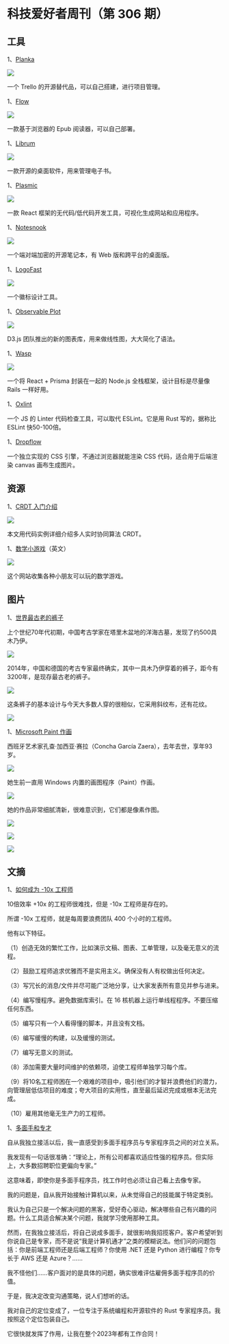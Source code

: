 # 科技爱好者周刊（第 306 期）

## 工具

1、[Planka](https://github.com/plankanban/planka)

![](https://cdn.beekka.com/blogimg/asset/202403/bg2024031901.webp)

一个 Trello 的开源替代品，可以自己搭建，进行项目管理。

1、[Flow](https://github.com/pacexy/flow)

![](https://cdn.beekka.com/blogimg/asset/202312/bg2023121908.webp)

一款基于浏览器的 Epub 阅读器，可以自己部署。

1、[Librum](https://github.com/Librum-Reader/Librum)

![](https://cdn.beekka.com/blogimg/asset/202312/bg2023121914.webp)

一款开源的桌面软件，用来管理电子书。

1、[Plasmic](https://github.com/plasmicapp/plasmic)

![](https://cdn.beekka.com/blogimg/asset/202312/bg2023122005.webp)

一款 React 框架的无代码/低代码开发工具，可视化生成网站和应用程序。

1、[Notesnook](https://github.com/streetwriters/notesnook)

![](https://cdn.beekka.com/blogimg/asset/202312/bg2023122009.webp)

一个端对端加密的开源笔记本，有 Web 版和跨平台的桌面版。

1、[LogoFast](https://shipfa.st/tools/logo-fast)

![](https://cdn.beekka.com/blogimg/asset/202312/bg2023122102.webp)

一个徽标设计工具。

1、[Observable Plot](https://observablehq.com/plot/)

![](https://cdn.beekka.com/blogimg/asset/202304/bg2023043005.webp)

D3.js 团队推出的新的图表库，用来做线性图，大大简化了语法。

1、[Wasp](https://wasp-lang.dev/)

![](https://cdn.beekka.com/blogimg/asset/202312/bg2023121602.webp)

一个将 React + Prisma 封装在一起的 Node.js 全栈框架，设计目标是尽量像 Rails 一样好用。

1、[Oxlint](https://oxc-project.github.io/docs/guide/usage/linter.html)

一个 JS 的 Linter 代码检查工具，可以取代 ESLint。它是用 Rust 写的，据称比 ESLint 快50-100倍。

1、[Dropflow](https://github.com/chearon/dropflow)

一个独立实现的 CSS 引擎，不通过浏览器就能渲染 CSS 代码，适合用于后端渲染 canvas 画布生成图片。

## 资源

1、[CRDT 入门介绍](https://jakelazaroff.com/words/an-interactive-intro-to-crdts/)

![](https://cdn.beekka.com/blogimg/asset/202310/bg2023100502.webp)

本文用代码实例详细介绍多人实时协同算法 CRDT。

1、[数学小游戏](https://jrmf.org/puzzle/)（英文）

![](https://cdn.beekka.com/blogimg/asset/202404/bg2024041811.webp)

这个网站收集各种小朋友可以玩的数学游戏。

## 图片

1、[世界最古老的裤子](https://bigthink.com/the-past/chinese-mummy-worlds-oldest-pants-ancient-fashion/)

上个世纪70年代初期，中国考古学家在塔里木盆地的洋海古墓，发现了约500具木乃伊。

![](https://cdn.beekka.com/blogimg/asset/202309/bg2023091401.webp)

2014年，中国和德国的考古专家最终确实，其中一具木乃伊穿着的裤子，距今有3200年，是现存最古老的裤子。

![](https://cdn.beekka.com/blogimg/asset/202309/bg2023091402.webp)

这条裤子的基本设计与今天大多数人穿的很相似，它采用斜纹布，还有花纹。

![](https://cdn.beekka.com/blogimg/asset/202309/bg2023091403.webp)

1、[Microsoft Paint 作画](https://kottke.org/24/02/this-artist-used-microsoft-paint-to-create-art-into-her-90s)

西班牙艺术家孔查·加西亚·赛拉（Concha García Zaera），去年去世，享年93岁。

![](https://cdn.beekka.com/blogimg/asset/202402/bg2024020801.webp)

她生前一直用 Windows 内置的画图程序（Paint）作画。

![](https://cdn.beekka.com/blogimg/asset/202402/bg2024020802.webp)

她的作品非常细腻清新，很难意识到，它们都是像素作图。

![](https://cdn.beekka.com/blogimg/asset/202402/bg2024020803.webp)

![](https://cdn.beekka.com/blogimg/asset/202402/bg2024020804.webp)

![](https://cdn.beekka.com/blogimg/asset/202402/bg2024020805.webp)

## 文摘

1、[如何成为 -10x 工程师](https://taylor.town/-10x)

10倍效率 +10x 的工程师很难找，但是 -10x 工程师是存在的。

所谓 -10x 工程师，就是每周要浪费团队 400 个小时的工程师。

他有以下特征。

（1）创造无效的繁忙工作，比如演示文稿、图表、工单管理，以及毫无意义的流程。

（2）鼓励工程师追求优雅而不是实用主义。确保没有人有权做出任何决定。

（3）写冗长的消息/文件并尽可能广泛地分享，让大家发表所有意见并参与进来。

（4）编写慢程序。避免数据库索引。在 16 核机器上运行单线程程序。不要压缩任何东西。

（5）编写只有一个人看得懂的脚本，并且没有文档。

（6）编写缓慢的构建，以及缓慢的测试。

（7）编写无意义的测试。

（8）添加需要大量时间维护的依赖项，迫使工程师单独学习每个库。

（9）将10名工程师困在一个艰难的项目中，吸引他们的才智并浪费他们的潜力，向管理层低估项目的难度；夸大项目的实用性，直至最后延迟完成或根本无法完成。

（10）雇用其他毫无生产力的工程师。

1、[多面手和专才](https://ochagavia.nl/blog/the-undercover-generalist/)

自从我独立接活以后，我一直感受到多面手程序员与专家程序员之间的对立关系。

我发现有一句话很准确：“理论上，所有公司都喜欢适应性强的程序员。但实际上，大多数招聘职位更偏向专家。”

这意味着，即使你是多面手程序员，找工作时也必须让自己看上去像专家。

我的问题是，自从我开始接触计算机以来，从未觉得自己的技能属于特定类别。

我认为自己只是一个解决问题的黑客，受好奇心驱动，解决哪些自己有兴趣的问题。什么工具适合解决某个问题，我就学习使用那种工具。

然而，在我独立接活后，将自己说成多面手，就很影响我招揽客户。客户希望听到你说自己是专家，而不是说“我是计算机通才”之类的模糊说法。他们问的问题包括：你是前端工程师还是后端工程师？你使用 .NET 还是 Python 进行编程？你专长于 AWS 还是 Azure？……

我不怪他们……客户面对的是具体的问题，确实很难评估雇佣多面手程序员的价值。

于是，我决定改变沟通策略，说人们想听的话。

我对自己的定位变成了，一位专注于系统编程和开源软件的 Rust 专家程序员。我按照这个定位包装自己。

它很快就发挥了作用，让我在整个2023年都有工作合同！
